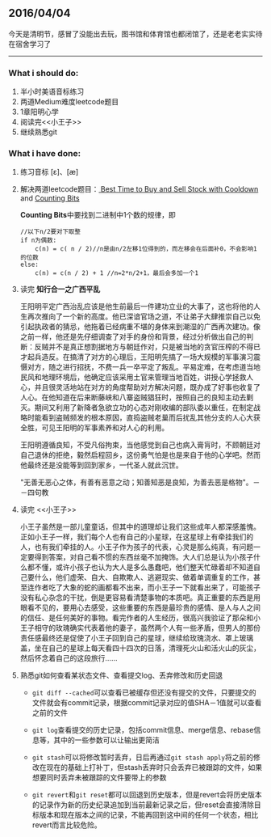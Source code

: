 ## 2016/04/04

今天是清明节，感冒了没能出去玩，图书馆和体育馆也都闭馆了，还是老老实实待在宿舍学习了
___

### What i should do:
1. 半小时美语音标练习 
2. 两道Medium难度leetcode题目
3. 1章阳明心学
4. 阅读完<<小王子>>
5. 继续熟悉git

### What i have done:
1. 练习音标	[ɛ]、[æ]
2. 解决两道leetcode题目：[ Best Time to Buy and Sell Stock with Cooldown](https://leetcode.com/problems/best-time-to-buy-and-sell-stock-with-cooldown/) and [Counting Bits](https://leetcode.com/problems/counting-bits/)

	**Counting Bits**中要找到二进制中1个数的规律，即
	
    ```	
	//以下n/2要对下取整
 	if n为偶数:
	    c(n) = c( n / 2)//n是由n/2左移1位得到的，而左移会在后面补0，不会影响1的位数
	else:
	    c(n) = c(n / 2) + 1 //n=2*n/2+1，最后会多加一个1
	```
3. 读完 **知行合一之广西平乱**
	
	王阳明平定广西治乱应该是他生前最后一件建功立业的大事了，这也将他的人生再次推向了一个新的高度。他已深谙官场之道，不让弟子大肆推崇自己以免引起执政者的猜忌，他拖着已经病重不堪的身体来到潮湿的广西再次建功。像之前一样，他还是先仔细调查了对手的身份和背景，经过分析做出自己的判断：反贼并不是真正想割据地方与朝廷作对，只是被当地的贪官压榨的不得已才起兵造反。在搞清了对方的心理后，王阳明先搞了一场大规模的军事演习震慑对方，随之进行招抚，不费一兵一卒平定了叛乱。平易定难，在考虑道当地民风和地理环境后，他确定应该采用土官来管理当地百姓，讲授心学拯救人心，并且很灵活地站在对方的角度帮助对方解决问题，既办成了好事也收复了人心。在他知道在后来断藤峡和八寨盗贼猖狂时，按照自己的良知主动去剿灭。期间又利用了新降者急欲立功的心态对刚收编的部队委以重任，在制定战略时能看到盗贼频发的根本原因，直捣盗贼老巢而后扰乱其他分支的人心大获全胜，可见王阳明的军事素养和对人心的利用。
	
	王阳明遵循良知，不受凡俗拘束，当他感觉到自己也病入膏肓时，不顾朝廷对自己退休的拒绝，毅然启程回乡，这份勇气怕是也是来自于他的心学吧。然而他最终还是没能等到回到家乡，一代圣人就此沉世。
	
	"无善无恶心之体，有善有恶意之动；知善知恶是良知，为善去恶是格物"。－－四句教
	
4. 读完 <<小王子>>
	
	小王子虽然是一部儿童童话，但其中的道理却让我们这些成年人都深感羞愧。正如小王子一样，我们每个人也有自己的小星球，在这星球上有牵挂我们的人，也有我们牵挂的人。小王子作为孩子的代表，心灵是那么纯真，有问题一定要得到答案，对自己看不惯的东西丝毫不加掩饰。大人们总是认为小孩子什么都不懂，或许小孩子也认为大人是多么愚蠢吧，他们整天忙碌着却不知道自己要什么，他们虚荣、自大、自欺欺人、逃避现实、做着单调重复的工作，甚至连作者吃了大象的蛇的画都看不出来，而小王子一下就看出来了，可能孩子没有私心杂念的干扰，倒是更容易看清楚事物的本质吧。真正重要的东西是用眼看不见的，要用心去感受，这些重要的东西是最珍贵的感情、是人与人之间的信任、是任何美好的事物。看完作者的人生经历，很高兴我验证了那朵和小王子相守的玫瑰确实代表着他的妻子，虽然两个人有一些矛盾，但男人的那份责任感最终还是促使了小王子回到自己的星球，继续给玫瑰浇水、罩上玻璃盖，坐在自己的星球上每天看四十四次的日落，清理死火山和活火山的灰尘，然后怀念着自己的这段旅行……
5. 熟悉git如何查看某状态文件、查看提交log、丢弃修改和历史回退

	- `git diff --cached`可以查看已被缓存但还没有提交的文件，只要提交的文件就会有commit记录，根据commit记录对应的值SHA－1值就可以查看之前的文件
	
	- `git log`查看提交的历史记录，包括commit信息、merge信息、rebase信息等，其中的一些参数可以让输出更简洁
	
	- `git stash`可以将修改暂时丢弃，日后再通过`git stash apply`将之前的修改在现在的基础上打补丁，但stash丢弃时只会丢弃已被跟踪的文件，如果想要同时丢弃未被跟踪的文件要带上的参数
	
	- `git revert`和`git reset`都可以回退到历史版本，但是revert会将历史版本的记录作为新的历史纪录追加到当前最新记录之后，但reset会直接清除目标版本和现在版本之间的记录，不能再回到这中间的任何一个状态，相比revert而言比较危险。